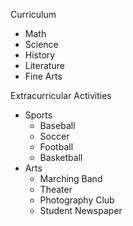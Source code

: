 Curriculum
- Math
- Science
- History
- Literature
- Fine Arts

Extracurricular Activities
- Sports
	- Baseball
	- Soccer
	- Football
	- Basketball
- Arts
	- Marching Band
	- Theater
	- Photography Club
	- Student Newspaper